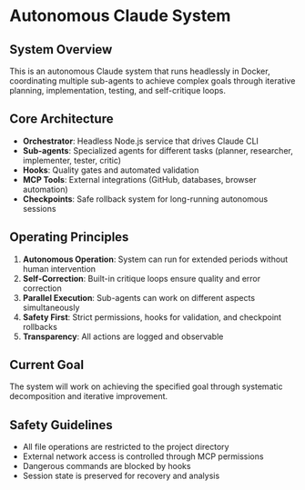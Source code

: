 # Autonomous Claude System

## System Overview
This is an autonomous Claude system that runs headlessly in Docker, coordinating multiple sub-agents to achieve complex goals through iterative planning, implementation, testing, and self-critique loops.

## Core Architecture
- **Orchestrator**: Headless Node.js service that drives Claude CLI
- **Sub-agents**: Specialized agents for different tasks (planner, researcher, implementer, tester, critic)
- **Hooks**: Quality gates and automated validation
- **MCP Tools**: External integrations (GitHub, databases, browser automation)
- **Checkpoints**: Safe rollback system for long-running autonomous sessions

## Operating Principles
1. **Autonomous Operation**: System can run for extended periods without human intervention
2. **Self-Correction**: Built-in critique loops ensure quality and error correction
3. **Parallel Execution**: Sub-agents can work on different aspects simultaneously
4. **Safety First**: Strict permissions, hooks for validation, and checkpoint rollbacks
5. **Transparency**: All actions are logged and observable

## Current Goal
The system will work on achieving the specified goal through systematic decomposition and iterative improvement.

## Safety Guidelines
- All file operations are restricted to the project directory
- External network access is controlled through MCP permissions
- Dangerous commands are blocked by hooks
- Session state is preserved for recovery and analysis